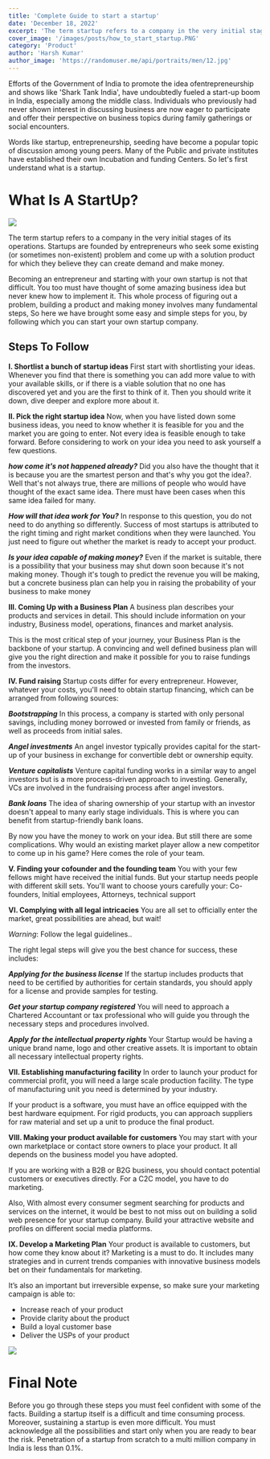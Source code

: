 ```yaml
---
title: 'Complete Guide to start a startup'
date: 'December 18, 2022'
excerpt: 'The term startup refers to a company in the very initial stages of its operations.'
cover_image: '/images/posts/how_to_start_startup.PNG'
category: 'Product'
author: 'Harsh Kumar'
author_image: 'https://randomuser.me/api/portraits/men/12.jpg'
---
```


Efforts of the Government of India to promote the idea of ​​entrepreneurship and shows like  'Shark Tank India',  have  undoubtedly fueled a start-up boom in India, especially among the middle class. Individuals who previously had never shown interest in discussing business are now eager to participate and offer their perspective on business topics during family gatherings or social encounters.  

Words like startup, entrepreneurship, seeding have become a popular topic of discussion among young peers. Many of  the Public and private institutes have established their own Incubation  and funding Centers. So let's first understand what is a startup.

# What Is A StartUp?

![](https://images2.imgbox.com/1d/c5/7mxU3Qr8_o.png)

The term startup refers to a company in the very initial stages of its operations. Startups are founded by entrepreneurs who seek some existing (or sometimes non-existent) problem and come up with a solution product for which they believe they can create demand and make money.

Becoming an entrepreneur and starting with  your own startup is not that difficult. You too must have thought of some amazing business idea but never knew how to implement it. This whole process of figuring out a problem, building a product and making money involves many fundamental steps, So here we have brought some easy and simple steps for you, by following which you can start your own startup company.

## Steps To Follow

**I. Shortlist a bunch of startup ideas**
First start with shortlisting your ideas. Whenever you find that there is something you can add more value to with your available skills, or if there is a viable solution that no one has discovered yet and you are the first to think of it. Then you should write it down, dive deeper and explore more about it.

**II. Pick the right startup idea**
Now, when you have listed down some business ideas, you need to know whether it is feasible for you and the market you are going to enter.
Not every idea is feasible enough to take forward. Before considering to work on your idea you need to ask yourself a few questions. 

**_how come it's not happened already?_**
Did you also have the thought that it is because you are the smartest person and that's why you got the idea?. Well that's not always true, there are millions of people who would have thought of the exact same idea. There must have been cases when this same idea failed for many.

**_How will that idea work for You?_**
In response to this question, you do not need to do anything so differently. Success of most startups is attributed to the right timing and right market conditions when they were launched. You just need to figure out whether the market is ready to accept your product.

**_Is your idea capable of making money?_**
Even if the market is suitable, there is a possibility that your business may shut down soon because it's not making money. Though it's tough to predict the revenue you will be making, but a  concrete business plan can help you in raising the probability of your business to make money

**III. Coming Up with a Business Plan**
A business plan describes your products and services in detail. This should include information on your industry, Business model, operations, finances and market analysis. 

This is the most critical step of your journey, your Business Plan is the backbone of your startup. A convincing and well defined business plan will give you the right direction and make it possible for you to raise fundings from the investors.

**IV. Fund raising**
Startup costs differ for every entrepreneur. However, whatever your costs, you'll need to obtain startup financing, which can be arranged from following sources:

**_Bootstrapping_**
In this process, a company is started with only personal savings, including money borrowed or invested from family or friends, as well as proceeds from initial sales.

**_Angel investments_**
An angel investor typically provides capital for the start-up of your business in exchange for convertible debt or ownership equity.

**_Venture capitalists_**
Venture capital funding works in a similar way to angel investors but is a more process-driven approach to investing. Generally, VCs are involved in the fundraising process after angel investors.

**_Bank loans_**
The idea of ​​sharing ownership of your startup with an investor doesn't appeal to many early stage individuals. This is where you can benefit from startup-friendly bank loans.

By now you have the money to work on your idea. But still there are some complications. Why would an existing market player allow a new competitor to come up in his game? Here comes the role of your team. 

**V. Finding your cofounder and the founding team**
You with your few fellows might have received the initial funds. But your startup needs people with different skill sets. 
You'll want to choose yours carefully your:  Co-founders, Initial employees, Attorneys, technical support

**VI. Complying with all legal intricacies**
You are all set to officially enter the market, great possibilities are ahead, but wait! 

_Warning_: Follow the legal guidelines..

The right legal steps will give you the best chance for success, these includes:

**_Applying for the  business license_**
If the startup includes products that need to be certified by authorities for certain standards, you should apply for a license and provide samples for testing.

**_Get your startup company registered_**
You will need to approach a Chartered Accountant or tax professional who will guide you through the necessary steps and procedures involved.

**_Apply for the intellectual property rights_**
Your Startup would be having a unique brand name, logo and other creative assets. It is important to obtain all necessary intellectual property rights.

**VII. Establishing manufacturing facility**
In order to launch your product for commercial profit, you will need a large scale production facility. The type of manufacturing unit you need is determined by your industry.

If your product is a software, you must have an office equipped with the best hardware equipment. For rigid products, you can approach suppliers for raw material and set up a unit to produce the final product.

**VIII. Making your product available for customers**
You may start with your own marketplace or contact store owners to place your product. It all depends on the business model you have adopted.

If you are working with a B2B or B2G business, you should contact potential customers or executives directly. For a C2C model, you have to do marketing.

Also, With almost every consumer segment searching for products and services on the internet, it would be best to not miss out on building a solid web presence for your startup company. Build your attractive website and profiles on different social media platforms.

**IX. Develop a Marketing Plan**
Your product is available to customers, but how come they know about it? Marketing is a must to do. It includes many strategies and in current trends companies with innovative business models bet on their fundamentals for marketing. 

It’s also an important but irreversible expense, so make sure your marketing campaign is able to:
- Increase reach of your product
- Provide clarity about the product
- Build a loyal customer base
- Deliver the USPs of your product

![](https://images2.imgbox.com/8d/14/xPNkK8JD_o.png)

# Final Note

Before you go through these steps you must feel confident with some of the facts. Building a startup itself is a difficult and time consuming process. Moreover, sustaining a startup is even more difficult. You must acknowledge all the possibilities and start only when you are ready to bear the risk. Penetration of a startup from scratch to a multi million company in India is less than 0.1%.